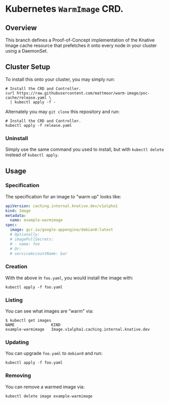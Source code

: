 # Kubernetes `WarmImage` CRD.

## Overview

This branch defines a Proof-of-Concept implementation of the Knative Image cache
resource that prefetches it onto every node in your cluster using a DaemonSet.

## Cluster Setup

To install this onto your cluster, you may simply run:
```shell
# Install the CRD and Controller.
curl https://raw.githubusercontent.com/mattmoor/warm-image/poc-cache/release.yaml \
  | kubectl apply -f -
```

Alternately you may `git clone` this repository and run:
```shell
# Install the CRD and Controller.
kubectl apply -f release.yaml
```

### Uninstall

Simply use the same command you used to install, but with `kubectl delete` instead of `kubectl apply`.

## Usage

### Specification

The specification for an image to "warm up" looks like:
```yaml
apiVersion: caching.internal.knative.dev/v1alpha1
kind: Image
metadata:
  name: example-warmimage
spec:
  image: gcr.io/google-appengine/debian8:latest
  # Optionally:
  # imagePullSecrets:
  # - name: foo
  # Or:
  # serviceAccountName: bar
```

### Creation

With the above in `foo.yaml`, you would install the image with:
```shell
kubectl apply -f foo.yaml
```

### Listing

You can see what images are "warm" via:
```shell
$ kubectl get images
NAME                KIND
example-warmimage   Image.v1alpha1.caching.internal.knative.dev
```

### Updating

You can upgrade `foo.yaml` to `debian9` and run:
```shell
kubectl apply -f foo.yaml
```

### Removing

You can remove a warmed image via:
```shell
kubectl delete image example-warmimage
```

